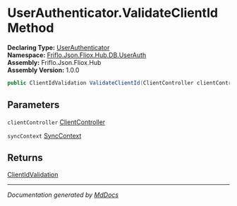 ﻿<!--  
  <auto-generated>   
    The contents of this file were generated by a tool.  
    Changes to this file may be list if the file is regenerated  
  </auto-generated>   
-->

# UserAuthenticator.ValidateClientId Method

**Declaring Type:** [UserAuthenticator](../index.md)  
**Namespace:** [Friflo.Json.Fliox.Hub.DB.UserAuth](../../index.md)  
**Assembly:** Friflo.Json.Fliox.Hub  
**Assembly Version:** 1.0.0

```csharp
public ClientIdValidation ValidateClientId(ClientController clientController, SyncContext syncContext);
```

## Parameters

`clientController`  [ClientController](../../../../Host/Auth/ClientController/index.md)

`syncContext`  [SyncContext](../../../../Host/SyncContext/index.md)

## Returns

[ClientIdValidation](../../../../Host/Auth/ClientIdValidation/index.md)

___

*Documentation generated by [MdDocs](https://github.com/ap0llo/mddocs)*

